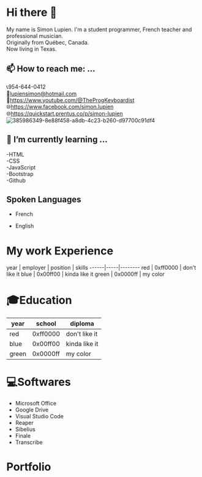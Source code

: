 # Hi there 👋
My name is Simon Lupien. I'm a student programmer, French teacher and professional musician.<br/>
Originally from Québec, Canada.<br/>
Now living in Texas.<br/>

## 📫 How to reach me: ...
📞954-644-0412<br/>
📧lupiensimon@hotmail.com<br/>
🎹https://www.youtube.com/@TheProgKeyboardist<br/>
🌐https://www.facebook.com/simon.lupien<br/>
🌐https://quickstart.prentus.co/p/simon-lupien<br/>
![385986349-8e88f458-a8db-4c23-b260-d97700c91df4](https://github.com/user-attachments/assets/da6d8469-e26c-43a7-9102-d5584b988578)
<!--Change the size of the picture-->

## 🌱 I’m currently learning ...
-HTML<br/> 
-CSS<br/>
-JavaScript<br/>
-Bootstrap<br/>
-Github<br/>

## Spoken Languages
* French<br/>
<!-- sub menu with UL for spoken and written out of 5 -->
* English<br/>
<!-- sub menu with UL for spoken and written out of 5 -->

# My work Experience
year | employer | position | skills 
------|-----|--------
red | 0xff0000 | don't like it
blue | 0x00ff00 | kinda like it
green | 0x0000ff | my color

# 🎓Education
year | school | diploma
------|-----|--------
red | 0xff0000 | don't like it
blue | 0x00ff00 | kinda like it
green | 0x0000ff | my color

# 💻Softwares
- Microsoft Office<br/> 
- Google Drive<br/>
- Visual Studio Code<br/>
- Reaper<br/>
- Sibelius<br/>
- Finale<br/>
- Transcribe<br/>

# Portfolio
<!-- Create a list with bogus links, for now -->





